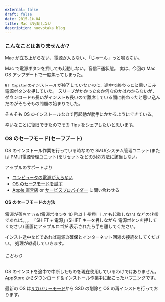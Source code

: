 ```yaml
---
external: false
draft: false
date: 2015-10-04
title: Mac が起動しない
description: nuovotaka blog
---
```


### こんなことはありませんか？

Mac が立ち上がらない、電源が入らない、「じゃーん」っと鳴らない。

Mac で電源ボタンを押しても起動しない。音信不通状態。
実は、今回の Mac OS アップデートで一度焦ってしまった。

`El Capitan`のインストールが終了していないのに、途中で終わったと思いこみ電源ボタンを押していた。
スリープがかかったのか何なのかはわからないが、ダウンロードも長いがインストも長いので離席している間に終わったと思い込んだのがそもそもの問題の始まりでした。

そもそも OS のインストールなので再起動が勝手にかかるようにできている。

幸いなことに復旧できたのでその Tips をシェアしたいと思います。

### OS のセーフモード(セーフブート)

OS のインストール作業を行っている時なので SMU(システム管理ユニット)または PMU(電源管理ユニット)をリセットなどの対処方法に該当しない。

アップルのサポートより

- [コンピュータの電源が入らない](https://support.apple.com/ja-jp/HT204267)
- [OS のセーフモードを試す](https://support.apple.com/ja-jp/HT201262)
- [Apple 直営店](http://www.apple.com/jp/retail/storelist/) or [サービスプロバイダー](https://locate.apple.com/country) に問い合わせる

#### OS のセーフモードの方法

電源が落ちている(電源ボタンを 10 秒以上長押ししても起動しない) などの状態であれば。。。
「SHIFT + 電源」(SHIFT キーを押しながら 電源ボタンを押してください)
画面にアップルロゴが 表示されたら手を離してください。

インスト途中などであれば電源の確保とインターネット回線の接続をしてください。
処理が継続していきます。

###### ことわり

OS のインストを途中で中断したものを現在使用しているわけではありません。
AppStore からダウンロード＆インストール作業中に起こったハプニングです。

最新の OS は[リカバリーモード](https://support.apple.com/ja-jp/HT201314)から SSD の削除と OS の再インストを行っております。
